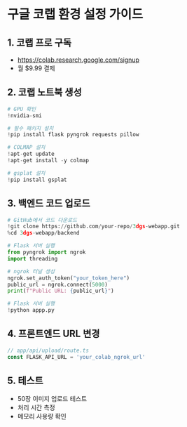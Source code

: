 # 구글 코랩 환경 설정 가이드

## 1. 코랩 프로 구독
- https://colab.research.google.com/signup
- 월 $9.99 결제

## 2. 코랩 노트북 생성
```python
# GPU 확인
!nvidia-smi

# 필수 패키지 설치
!pip install flask pyngrok requests pillow

# COLMAP 설치
!apt-get update
!apt-get install -y colmap

# gsplat 설치
!pip install gsplat
```

## 3. 백엔드 코드 업로드
```python
# GitHub에서 코드 다운로드
!git clone https://github.com/your-repo/3dgs-webapp.git
%cd 3dgs-webapp/backend

# Flask 서버 실행
from pyngrok import ngrok
import threading

# ngrok 터널 생성
ngrok.set_auth_token("your_token_here")
public_url = ngrok.connect(5000)
print(f"Public URL: {public_url}")

# Flask 서버 실행
!python appp.py
```

## 4. 프론트엔드 URL 변경
```typescript
// app/api/upload/route.ts
const FLASK_API_URL = 'your_colab_ngrok_url'
```

## 5. 테스트
- 50장 이미지 업로드 테스트
- 처리 시간 측정
- 메모리 사용량 확인 